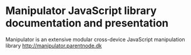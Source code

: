 Manipulator JavaScript library documentation and presentation
===========

Manipulator is an extensive modular cross-device JavaScript manipulation library
http://manipulator.parentnode.dk